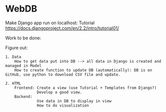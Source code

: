 # WebDB

Make Django app run on localhost: Tutorial
  https://docs.djangoproject.com/en/2.2/intro/tutorial01/
  
Work to be done:
  
  Figure out:
    
    1. Data 
        How to get data put into DB --> all data in Django is created and managed in Model
        How to create function to update DB (automatically): DB is on GitHub, use python to download CSV file and update.
        
    2. HTML
        Frontend: Create a view (use Tutorial + Templates from Django?)
                  Develop a good view.
        Backend:
                  Use data in DB to display in view
                  How to do visualization
